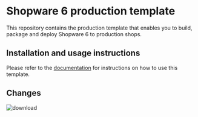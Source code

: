 # Shopware 6 production template

This repository contains the production template that enables you to build,
package and deploy Shopware 6 to production shops.

## Installation and usage instructions

Please refer to the
[documentation](https://developer.shopware.com/docs/guides/installation/template)
for instructions on how to use this template.


## Changes
![download](https://github.com/AhmedRefaatA/shopware-task/assets/71472780/af23fcd5-6092-4e73-85c6-0ffcfbfba3e8)
